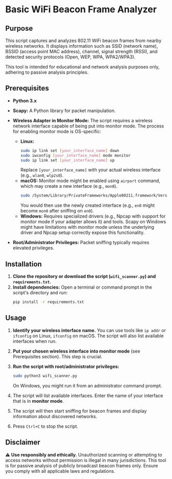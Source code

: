 # Basic WiFi Beacon Frame Analyzer

## Purpose

This script captures and analyzes 802.11 WiFi beacon frames from nearby wireless networks. It displays information such as SSID (network name), BSSID (access point MAC address), channel, signal strength (RSSI), and detected security protocols (Open, WEP, WPA, WPA2/WPA3).

This tool is intended for educational and network analysis purposes only, adhering to passive analysis principles.

## Prerequisites

*   **Python 3.x**
*   **Scapy:** A Python library for packet manipulation.
*   **Wireless Adapter in Monitor Mode:** The script requires a wireless network interface capable of being put into monitor mode. The process for enabling monitor mode is OS-specific:
    *   **Linux:**
        ```bash
        sudo ip link set [your_interface_name] down
        sudo iwconfig [your_interface_name] mode monitor
        sudo ip link set [your_interface_name] up
        ```
        Replace `[your_interface_name]` with your actual wireless interface (e.g., `wlan0`, `wlp2s0`).
    *   **macOS:** Monitor mode might be enabled using `airport` command, which may create a new interface (e.g., `mon0`).
        ```bash
        sudo /System/Library/PrivateFrameworks/Apple80211.framework/Versions/Current/Resources/airport [your_interface_name] sniff [channel_number]
        ```
        You would then use the newly created interface (e.g., `en0` might become `mon0` after sniffing on `en0`).
    *   **Windows:** Requires specialized drivers (e.g., Npcap with support for monitor mode if your adapter allows it) and tools. Scapy on Windows might have limitations with monitor mode unless the underlying driver and Npcap setup correctly expose this functionality.

*   **Root/Administrator Privileges:** Packet sniffing typically requires elevated privileges.

## Installation

1.  **Clone the repository or download the script (`wifi_scanner.py`) and `requirements.txt`.**
2.  **Install dependencies:**
    Open a terminal or command prompt in the script's directory and run:
    ```bash
    pip install -r requirements.txt
    ```

## Usage

1.  **Identify your wireless interface name.** You can use tools like `ip addr` or `ifconfig` on Linux, `ifconfig` on macOS. The script will also list available interfaces when run.
2.  **Put your chosen wireless interface into monitor mode** (see Prerequisites section). This step is crucial.
3.  **Run the script with root/administrator privileges:**
    ```bash
    sudo python3 wifi_scanner.py
    ```
    On Windows, you might run it from an administrator command prompt.

4.  The script will list available interfaces. Enter the name of your interface that is in **monitor mode**.
5.  The script will then start sniffing for beacon frames and display information about discovered networks.
6.  Press `Ctrl+C` to stop the script.

## Disclaimer

⚠️ **Use responsibly and ethically.** Unauthorized scanning or attempting to access networks without permission is illegal in many jurisdictions. This tool is for passive analysis of publicly broadcast beacon frames only. Ensure you comply with all applicable laws and regulations.
